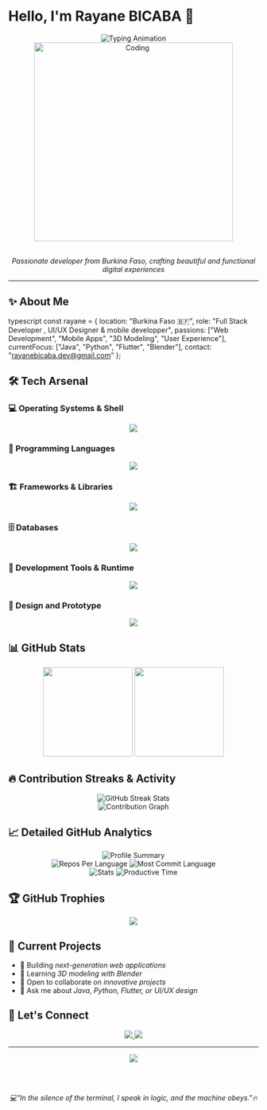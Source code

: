 # Hello, I'm Rayane BICABA 👋

<div align="center">
  <img src="https://readme-typing-svg.herokuapp.com?font=Inter&weight=500&size=22&duration=3000&pause=1000&color=667EEA&center=true&vCenter=true&width=500&lines=Full+Stack+Developer;UI%2FUX+Designer;Mobile+App+Developer" alt="Typing Animation" />
</div>

<div align="center">
  <img src="https://media.giphy.com/media/qgQUggAC3Pfv687qPC/giphy.gif" width="400" alt="Coding" />
</div>

<br>

<p align="center">
  <em>Passionate developer from Burkina Faso, crafting beautiful and functional digital experiences</em>
</p>

---

## ✨ About Me

typescript
const rayane = {
  location: "Burkina Faso 🇧🇫",
  role: "Full Stack Developer , UI/UX Designer & mobile developper",
  passions: ["Web Development", "Mobile Apps", "3D Modeling", "User Experience"],
  currentFocus: ["Java", "Python", "Flutter", "Blender"],
  contact: "rayanebicaba.dev@gmail.com"
};


## 🛠 Tech Arsenal

### 💻 Operating Systems & Shell
<p align="center">
  <img src="https://skillicons.dev/icons?i=linux,bash&theme=dark" />
</p>

### 🚀 Programming Languages
<p align="center">
  <img src="https://skillicons.dev/icons?i=java,python,javascript,dart&theme=dark" />
</p>

### 🏗 Frameworks & Libraries
<p align="center">
  <img src="https://skillicons.dev/icons?i=spring,flask,laravel,flutter,tailwind&theme=dark" />
</p>

### 🗄 Databases
<p align="center">
  <img src="https://skillicons.dev/icons?i=mysql,mongodb,sqlite,supabase&theme=dark" />
</p>

### 🔧 Development Tools & Runtime
<p align="center">
  <img src="https://skillicons.dev/icons?i=git,vite,nodejs" />
</p>

### 🎨 Design and Prototype
<p align="center">
  <img src="https://skillicons.dev/icons?i=figma" />
</p>

## 📊 GitHub Stats

<div align="center">
  <img height="180em" src="https://github-readme-stats.vercel.app/api?username=RayaneBICABA&show_icons=true&theme=tokyonight&hide_border=true&count_private=true&include_all_commits=true" />
  <img height="180em" src="https://github-readme-stats.vercel.app/api/top-langs/?username=RayaneBICABA&layout=compact&theme=tokyonight&hide_border=true" />
</div>

## 🔥 Contribution Streaks & Activity

<div align="center">
  <img src="https://streak-stats.demolab.com/?user=RayaneBICABA&theme=tokyonight&hide_border=true&card_width=500" alt="GitHub Streak Stats" />
</div>

<div align="center">
  <img src="https://github-readme-activity-graph.vercel.app/graph?username=RayaneBICABA&theme=tokyo-night&hide_border=true&area=true&custom_title=Rayane's%20Coding%20Journey" alt="Contribution Graph" />
</div>

## 📈 Detailed GitHub Analytics

<div align="center">
  <img src="https://github-profile-summary-cards.vercel.app/api/cards/profile-details?username=RayaneBICABA&theme=tokyonight" alt="Profile Summary" />
</div>

<div align="center">
  <img src="https://github-profile-summary-cards.vercel.app/api/cards/repos-per-language?username=RayaneBICABA&theme=tokyonight" alt="Repos Per Language" />
  <img src="https://github-profile-summary-cards.vercel.app/api/cards/most-commit-language?username=RayaneBICABA&theme=tokyonight" alt="Most Commit Language" />
</div>

<div align="center">
  <img src="https://github-profile-summary-cards.vercel.app/api/cards/stats?username=RayaneBICABA&theme=tokyonight" alt="Stats" />
  <img src="https://github-profile-summary-cards.vercel.app/api/cards/productive-time?username=RayaneBICABA&theme=tokyonight&utcOffset=0" alt="Productive Time" />
</div>

## 🏆 GitHub Trophies

<div align="center">
  <img src="https://github-profile-trophy.vercel.app/?username=RayaneBICABA&theme=tokyonight&no-frame=true&no-bg=false&margin-w=4&row=2" />
</div>

## 🎯 Current Projects

- 🔭 Building *next-generation web applications*
- 🌱 Learning *3D modeling with Blender*
- 👯 Open to collaborate on *innovative projects*
- 💬 Ask me about *Java, Python, Flutter, or UI/UX design*

## 🤝 Let's Connect

<p align="center">
  <a href="mailto:rayanebicaba.dev@gmail.com">
    <img src="https://img.shields.io/badge/Email-667EEA?style=for-the-badge&logo=gmail&logoColor=white" />
  </a>
 
  <a href="https://github.com/RayaneBICABA">
    <img src="https://img.shields.io/badge/GitHub-667EEA?style=for-the-badge&logo=github&logoColor=white" />
  </a>
</p>

---

<div align="center">
  <img src="https://komarev.com/ghpvc/?username=RayaneBICABA&style=flat-square&color=667EEA" />
  
  <br><br>
  
  <em>💻"In the silence of the terminal, I speak in logic, and the machine obeys."🔥</em>
</div>
